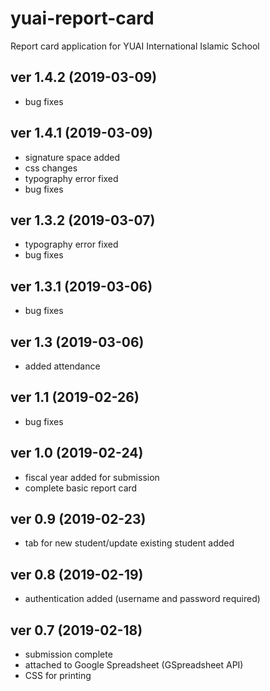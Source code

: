 # yuai-report-card

Report card application for YUAI International Islamic School

ver 1.4.2 (2019-03-09)
--------------------
- bug fixes

ver 1.4.1 (2019-03-09)
--------------------
- signature space added
- css changes
- typography error fixed
- bug fixes

ver 1.3.2 (2019-03-07)
--------------------
- typography error fixed
- bug fixes

ver 1.3.1 (2019-03-06)
--------------------
- bug fixes 

ver 1.3 (2019-03-06)
--------------------
- added attendance 

ver 1.1 (2019-02-26)
--------------------
- bug fixes

ver 1.0 (2019-02-24)
--------------------
- fiscal year added for submission
- complete basic report card

ver 0.9 (2019-02-23)
--------------------
- tab for new student/update existing student added

ver 0.8 (2019-02-19)
--------------------
- authentication added (username and password required)

ver 0.7 (2019-02-18)
--------------------
- submission complete
- attached to Google Spreadsheet (GSpreadsheet API)
- CSS for printing
